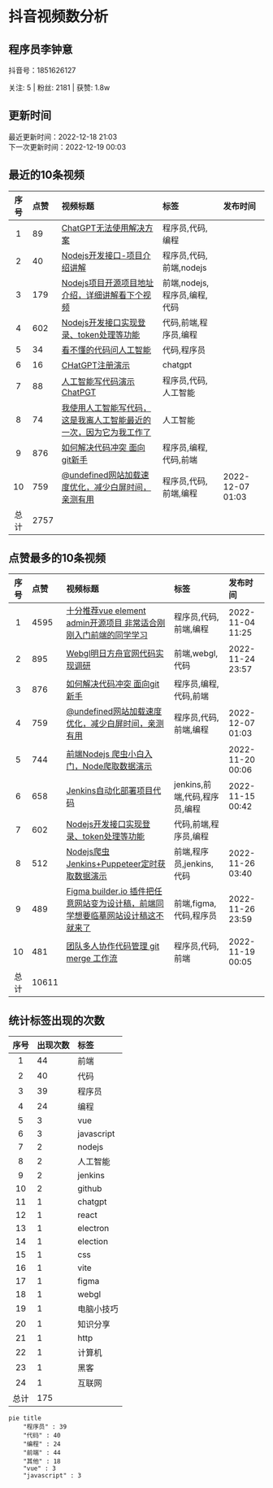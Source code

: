# 抖音视频数分析

## 程序员李钟意

<p>抖音号：1851626127</p><p>关注: 5&nbsp;|&nbsp;粉丝: 2181&nbsp;|&nbsp;获赞: 1.8w</p>

## 更新时间

最近更新时间：2022-12-18 21:03<br/>下一次更新时间：2022-12-19 00:03

## 最近的10条视频

|序号|点赞|视频标题|标签|发布时间|
|:--:|:--|:--|:--|:--|
|1|89|[ChatGPT无法使用解决方案   ](https://douyin.com/video/7177185636024192311)|程序员,代码,编程||
|2|40|[Nodejs开发接口-项目介绍讲解    ](https://douyin.com/video/7176708578290568504)|程序员,代码,前端,nodejs||
|3|179|[Nodejs项目开源项目地址介绍，详细讲解看下个视频     ](https://douyin.com/video/7176694376431619362)|前端,nodejs,程序员,编程,代码||
|4|602|[Nodejs开发接口实现登录、token处理等功能   ](https://douyin.com/video/7176006790801263909)|代码,前端,程序员,编程||
|5|34|[看不懂的代码问人工智能   ](https://douyin.com/video/7175587082931375416)|代码,程序员||
|6|16|[CHatGPT注册演示 ](https://douyin.com/video/7175188016636431674)|chatgpt||
|7|88|[人工智能写代码演示 ChatPGT     ](https://douyin.com/video/7174878488145530173)|程序员,代码,人工智能||
|8|74|[我使用人工智能写代码，这是我离人工智能最近的一次，因为它为我工作了 ](https://douyin.com/video/7174870339669724473)|人工智能||
|9|876|[如何解决代码冲突 面向git新手      ](https://douyin.com/video/7174506373294640392)|程序员,编程,代码,前端||
|10|759|[@undefined网站加载速度优化，减少白屏时间，亲测有用   ](https://douyin.com/video/7174082267281624351)|程序员,代码,前端,编程|2022-12-07 01:03|
|总计|2757|||

## 点赞最多的10条视频

|序号|点赞|视频标题|标签|发布时间|
|:--:|:--|:--|:--|:--|
|1|4595|[十分推荐vue element admin开源项目 非常适合刚刚入门前端的同学学习   ](https://douyin.com/video/7161996754227907873)|程序员,代码,前端,编程|2022-11-04 11:25|
|2|895|[Webgl明日方舟官网代码实现调研     ](https://douyin.com/video/7169612171553361183)|前端,webgl,代码|2022-11-24 23:57|
|3|876|[如何解决代码冲突 面向git新手      ](https://douyin.com/video/7174506373294640392)|程序员,编程,代码,前端||
|4|759|[@undefined网站加载速度优化，减少白屏时间，亲测有用   ](https://douyin.com/video/7174082267281624351)|程序员,代码,前端,编程|2022-12-07 01:03|
|5|744|[前端Nodejs 爬虫小白入门，Node爬取数据演示](https://douyin.com/video/7167758991055998222)||2022-11-20 00:06|
|6|658|[Jenkins自动化部署项目代码          ](https://douyin.com/video/7165912754023419172)|jenkins,前端,代码,程序员,编程|2022-11-15 00:42|
|7|602|[Nodejs开发接口实现登录、token处理等功能   ](https://douyin.com/video/7176006790801263909)|代码,前端,程序员,编程||
|8|512|[Nodejs爬虫 Jenkins+Puppeteer定时获取数据演示    ](https://douyin.com/video/7170040411379993887)|前端,程序员,jenkins,代码|2022-11-26 03:40|
|9|489|[Figma builder.io 插件把任意网站变为设计稿，前端同学想要临摹网站设计稿这不就来了    ](https://douyin.com/video/7170354855603621150)|前端,figma,代码,程序员|2022-11-26 23:59|
|10|481|[团队多人协作代码管理 git merge 工作流     ](https://douyin.com/video/7167047701987708173)|程序员,代码,前端|2022-11-19 00:05|
|总计|10611|||

## 统计标签出现的次数

|序号|出现次数|标签|
|:--:|:--|:--|
|1|44|前端|
|2|40|代码|
|3|39|程序员|
|4|24|编程|
|5|3|vue|
|6|3|javascript|
|7|2|nodejs|
|8|2|人工智能|
|9|2|jenkins|
|10|2|github|
|11|1|chatgpt|
|12|1|react|
|13|1|electron|
|14|1|election|
|15|1|css|
|16|1|vite|
|17|1|figma|
|18|1|webgl|
|19|1|电脑小技巧|
|20|1|知识分享|
|21|1|http|
|22|1|计算机|
|23|1|黑客|
|24|1|互联网|
|总计|175||

```Mermaid
pie title 
    "程序员" : 39
    "代码" : 40
    "编程" : 24
    "前端" : 44
    "其他" : 18
    "vue" : 3
    "javascript" : 3
```

